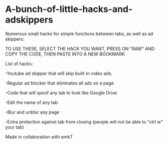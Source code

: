 # A-bunch-of-little-hacks-and-adskippers
Numerous small hacks for simple functions between tabs, as well as ad skippers:  

TO USE THESE, SELECT THE HACK YOU WANT, PRESS ON "RAW" AND COPY THE CODE, THEN PASTE INTO A NEW BOOKMARK


List of hacks: 


-Youtube ad skipper that will skip built-in video ads.


-Regular ad blocker that eliminates all ads on a page


-Code that will spoof any tab to look like Google Drive


-Edit the name of any tab


-Blur and unblur any page


-Extra protection against tab from closing (people will not be able to "ctrl w" your tab)




Made in collaboration with emk7

